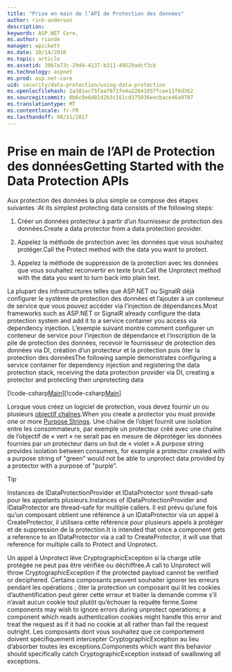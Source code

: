 ```yaml
---
title: "Prise en main de l’API de Protection des données"
author: rick-anderson
description: 
keywords: ASP.NET Core,
ms.author: riande
manager: wpickett
ms.date: 10/14/2016
ms.topic: article
ms.assetid: 39b7a73c-29d4-4137-b311-49529adcf3cb
ms.technology: aspnet
ms.prod: asp.net-core
uid: security/data-protection/using-data-protection
ms.openlocfilehash: 2a381acf5faa7071fe4a22641037fcee11f6d362
ms.sourcegitcommit: 0b6c8e6d81d2b3c161cd375036eecbace46a9707
ms.translationtype: MT
ms.contentlocale: fr-FR
ms.lasthandoff: 08/11/2017
---
```

# <a name="getting-started-with-the-data-protection-apis"></a><span data-ttu-id="1ce55-103">Prise en main de l’API de Protection des données</span><span class="sxs-lookup"><span data-stu-id="1ce55-103">Getting Started with the Data Protection APIs</span></span>

<a name=security-data-protection-getting-started></a>

<span data-ttu-id="1ce55-104">Aux protection des données la plus simple se compose des étapes suivantes :</span><span class="sxs-lookup"><span data-stu-id="1ce55-104">At its simplest protecting data consists of the following steps:</span></span>

1. <span data-ttu-id="1ce55-105">Créer un données protecteur à partir d’un fournisseur de protection des données.</span><span class="sxs-lookup"><span data-stu-id="1ce55-105">Create a data protector from a data protection provider.</span></span>

2. <span data-ttu-id="1ce55-106">Appelez la méthode de protection avec les données que vous souhaitez protéger.</span><span class="sxs-lookup"><span data-stu-id="1ce55-106">Call the Protect method with the data you want to protect.</span></span>

3. <span data-ttu-id="1ce55-107">Appelez la méthode de suppression de la protection avec les données que vous souhaitez reconvertir en texte brut.</span><span class="sxs-lookup"><span data-stu-id="1ce55-107">Call the Unprotect method with the data you want to turn back into plain text.</span></span>

<span data-ttu-id="1ce55-108">La plupart des infrastructures telles que ASP.NET ou SignalR déjà configurer le système de protection des données et l’ajouter à un conteneur de service que vous pouvez accéder via l’injection de dépendances.</span><span class="sxs-lookup"><span data-stu-id="1ce55-108">Most frameworks such as ASP.NET or SignalR already configure the data protection system and add it to a service container you access via dependency injection.</span></span> <span data-ttu-id="1ce55-109">L’exemple suivant montre comment configurer un conteneur de service pour l’injection de dépendance et l’inscription de la pile de protection des données, recevoir le fournisseur de protection des données via DI, création d’un protecteur et la protection puis ôter la protection des données</span><span class="sxs-lookup"><span data-stu-id="1ce55-109">The following sample demonstrates configuring a service container for dependency injection and registering the data protection stack, receiving the data protection provider via DI, creating a protector and protecting then unprotecting data</span></span>

<span data-ttu-id="1ce55-110">[!code-csharp[Main](../../security/data-protection/using-data-protection/samples/protectunprotect.cs?highlight=26,34,35,36,37,38,39,40)]</span><span class="sxs-lookup"><span data-stu-id="1ce55-110">[!code-csharp[Main](../../security/data-protection/using-data-protection/samples/protectunprotect.cs?highlight=26,34,35,36,37,38,39,40)]</span></span>

<span data-ttu-id="1ce55-111">Lorsque vous créez un logiciel de protection, vous devez fournir un ou plusieurs [objectif chaînes](consumer-apis/purpose-strings.md).</span><span class="sxs-lookup"><span data-stu-id="1ce55-111">When you create a protector you must provide one or more [Purpose Strings](consumer-apis/purpose-strings.md).</span></span> <span data-ttu-id="1ce55-112">Une chaîne de l’objet fournit une isolation entre les consommateurs, par exemple un protecteur créé avec une chaîne de l’objectif de « vert » ne serait pas en mesure de déprotéger les données fournies par un protecteur dans un but de « violet ».</span><span class="sxs-lookup"><span data-stu-id="1ce55-112">A purpose string provides isolation between consumers, for example a protector created with a purpose string of "green" would not be able to unprotect data provided by a protector with a purpose of "purple".</span></span>

>[!TIP]
> <span data-ttu-id="1ce55-113">Instances de IDataProtectionProvider et IDataProtector sont thread-safe pour les appelants plusieurs.</span><span class="sxs-lookup"><span data-stu-id="1ce55-113">Instances of IDataProtectionProvider and IDataProtector are thread-safe for multiple callers.</span></span> <span data-ttu-id="1ce55-114">Il est prévu qu’une fois qu’un composant obtient une référence à un IDataProtector via un appel à CreateProtector, il utilisera cette référence pour plusieurs appels à protéger et de suppression de la protection.</span><span class="sxs-lookup"><span data-stu-id="1ce55-114">It is intended that once a component gets a reference to an IDataProtector via a call to CreateProtector, it will use that reference for multiple calls to Protect and Unprotect.</span></span>
>
><span data-ttu-id="1ce55-115">Un appel à Unprotect lève CryptographicException si la charge utile protégée ne peut pas être vérifiée ou déchiffrée.</span><span class="sxs-lookup"><span data-stu-id="1ce55-115">A call to Unprotect will throw CryptographicException if the protected payload cannot be verified or deciphered.</span></span> <span data-ttu-id="1ce55-116">Certains composants peuvent souhaiter ignorer les erreurs pendant les opérations ; ôter la protection un composant qui lit les cookies d’authentification peut gérer cette erreur et traiter la demande comme s’il n’avait aucun cookie tout plutôt qu’échouer la requête ferme.</span><span class="sxs-lookup"><span data-stu-id="1ce55-116">Some components may wish to ignore errors during unprotect operations; a component which reads authentication cookies might handle this error and treat the request as if it had no cookie at all rather than fail the request outright.</span></span> <span data-ttu-id="1ce55-117">Les composants dont vous souhaitez que ce comportement doivent spécifiquement intercepter CryptographicException au lieu d’absorber toutes les exceptions.</span><span class="sxs-lookup"><span data-stu-id="1ce55-117">Components which want this behavior should specifically catch CryptographicException instead of swallowing all exceptions.</span></span>
